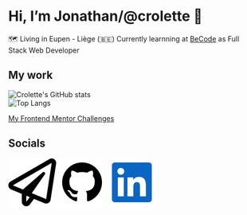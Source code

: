 # Hi, I’m Jonathan/@crolette 👋
:world_map: Living in Eupen - Liège (:belgium:)
Currently learnning at [BeCode](https://becode.org/all-trainings/pedagogical-framework-junior-developer/) as Full Stack Web Developer

## My work
![Crolette's GitHub stats](https://github-readme-stats.vercel.app/api?username=crolette&show_icons=true&theme=dark&hide_rank=true)
</br>
![Top Langs](https://github-readme-stats.vercel.app/api/top-langs/?username=crolette&theme=dark)

[My Frontend Mentor Challenges](https://www.frontendmentor.io/profile/crolette)

## Socials
[![Mail](paper-plane.svg)](mailto:crolweb@gmail.com)
[![GitHub](github.svg)](https://github.com/crolette)
[![Linkedin](linkedin.svg)](https://www.linkedin.com/in/jonathan-de-dijcker/)
